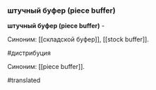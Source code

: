 ### штучный буфер (piece buffer)

**штучный буфер (piece buffer)** -

Синоним: [[складской буфер]], [[stock buffer]].

#дистрибуция

Синоним: [[piece buffer]].

#translated
